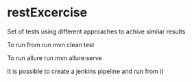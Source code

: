 # restExcercise
Set of tests using different approaches to achive similar results

To run from run mvn clean test

To run allure run mvn allure:serve

It is possible to create a jenkins pipeline and run from it
